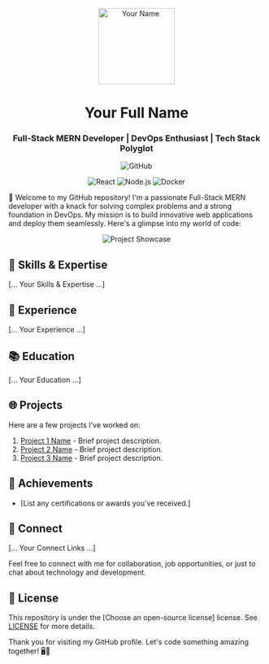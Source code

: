 <!-- Header -->
<p align="center">
  <img src="your-profile-image.jpg" alt="Your Name" width="150" />
</p>

<h1 align="center">Your Full Name</h1>

<h3 align="center">Full-Stack MERN Developer | DevOps Enthusiast | Tech Stack Polyglot</h3>

<!-- GitHub Stats Badge -->
<p align="center">
  <img src="https://img.shields.io/badge/GitHub-YourUsername-brightgreen?style=for-the-badge" alt="GitHub" />
</p>

<!-- Animated Tech Stack Badges -->
<p align="center">
  <img src="https://img.shields.io/badge/Frontend-React-61DAFB?style=for-the-badge&logo=react" alt="React" />
  <img src="https://img.shields.io/badge/Backend-Node.js-339933?style=for-the-badge&logo=node.js" alt="Node.js" />
  <img src="https://img.shields.io/badge/DevOps-Docker-2496ED?style=for-the-badge&logo=docker" alt="Docker" />
</p>

👋 Welcome to my GitHub repository! I'm a passionate Full-Stack MERN developer with a knack for solving complex problems and a strong foundation in DevOps. My mission is to build innovative web applications and deploy them seamlessly. Here's a glimpse into my world of code:

<!-- GIF Showcase -->
<p align="center">
  <img src="project-showcase.gif" alt="Project Showcase" />
</p>

## 🚀 Skills & Expertise

[... Your Skills & Expertise ...]

## 💼 Experience

[... Your Experience ...]

## 📚 Education

[... Your Education ...]

## 🌐 Projects

Here are a few projects I've worked on:

1. [Project 1 Name](link-to-project-1) - Brief project description.
2. [Project 2 Name](link-to-project-2) - Brief project description.
3. [Project 3 Name](link-to-project-3) - Brief project description.

## 🌟 Achievements

- [List any certifications or awards you've received.]

## 🔗 Connect

[... Your Connect Links ...]

Feel free to connect with me for collaboration, job opportunities, or just to chat about technology and development.

## 📄 License

This repository is under the [Choose an open-source license] license. See [LICENSE](LICENSE) for more details.

Thank you for visiting my GitHub profile. Let's code something amazing together! 🖥️🚀
